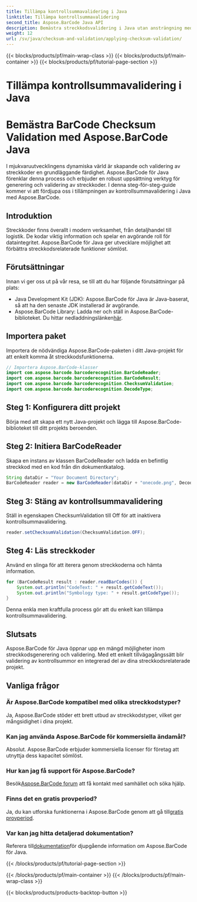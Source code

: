 ```yaml
---
title: Tillämpa kontrollsummavalidering i Java
linktitle: Tillämpa kontrollsummavalidering
second_title: Aspose.BarCode Java API
description: Bemästra streckkodsvalidering i Java utan ansträngning med Aspose.BarCode. Steg-för-steg-guide för kontrollsummavalidering. Öka din programvaras dataintegritet!
weight: 12
url: /sv/java/checksum-and-validation/applying-checksum-validation/
---
```


{{< blocks/products/pf/main-wrap-class >}}
{{< blocks/products/pf/main-container >}}
{{< blocks/products/pf/tutorial-page-section >}}

# Tillämpa kontrollsummavalidering i Java

# Bemästra BarCode Checksum Validation med Aspose.BarCode Java

I mjukvaruutvecklingens dynamiska värld är skapande och validering av streckkoder en grundläggande färdighet. Aspose.BarCode för Java förenklar denna process och erbjuder en robust uppsättning verktyg för generering och validering av streckkoder. I denna steg-för-steg-guide kommer vi att fördjupa oss i tillämpningen av kontrollsummavalidering i Java med Aspose.BarCode.

## Introduktion

Streckkoder finns överallt i modern verksamhet, från detaljhandel till logistik. De kodar viktig information och spelar en avgörande roll för dataintegritet. Aspose.BarCode för Java ger utvecklare möjlighet att förbättra streckkodsrelaterade funktioner sömlöst.

## Förutsättningar

Innan vi ger oss ut på vår resa, se till att du har följande förutsättningar på plats:

- Java Development Kit (JDK): Aspose.BarCode för Java är Java-baserat, så att ha den senaste JDK installerad är avgörande.
-  Aspose.BarCode Library: Ladda ner och ställ in Aspose.BarCode-biblioteket. Du hittar nedladdningslänken[här](https://releases.aspose.com/barcode/java/).

## Importera paket

Importera de nödvändiga Aspose.BarCode-paketen i ditt Java-projekt för att enkelt komma åt streckkodsfunktionerna.

```java
// Importera Aspose.BarCode-klasser
import com.aspose.barcode.barcoderecognition.BarCodeReader;
import com.aspose.barcode.barcoderecognition.BarCodeResult;
import com.aspose.barcode.barcoderecognition.ChecksumValidation;
import com.aspose.barcode.barcoderecognition.DecodeType;
```

## Steg 1: Konfigurera ditt projekt

Börja med att skapa ett nytt Java-projekt och lägga till Aspose.BarCode-biblioteket till ditt projekts beroenden.

## Steg 2: Initiera BarCodeReader

Skapa en instans av klassen BarCodeReader och ladda en befintlig streckkod med en kod från din dokumentkatalog.

```java
String dataDir = "Your Document Directory";
BarCodeReader reader = new BarCodeReader(dataDir + "onecode.png", DecodeType.ONE_CODE);
```

## Steg 3: Stäng av kontrollsummavalidering

Ställ in egenskapen ChecksumValidation till Off för att inaktivera kontrollsummavalidering.

```java
reader.setChecksumValidation(ChecksumValidation.OFF);
```

## Steg 4: Läs streckkoder

Använd en slinga för att iterera genom streckkoderna och hämta information.

```java
for (BarCodeResult result : reader.readBarCodes()) {
    System.out.println("CodeText: " + result.getCodeText());
    System.out.println("Symbology type: " + result.getCodeType());
}
```

Denna enkla men kraftfulla process gör att du enkelt kan tillämpa kontrollsummavalidering.

## Slutsats

Aspose.BarCode för Java öppnar upp en mängd möjligheter inom streckkodsgenerering och validering. Med ett enkelt tillvägagångssätt blir validering av kontrollsummor en integrerad del av dina streckkodsrelaterade projekt.

## Vanliga frågor

### Är Aspose.BarCode kompatibel med olika streckkodstyper?
Ja, Aspose.BarCode stöder ett brett utbud av streckkodstyper, vilket ger mångsidighet i dina projekt.

### Kan jag använda Aspose.BarCode för kommersiella ändamål?
Absolut. Aspose.BarCode erbjuder kommersiella licenser för företag att utnyttja dess kapacitet sömlöst.

### Hur kan jag få support för Aspose.BarCode?
 Besök[Aspose.BarCode forum](https://forum.aspose.com/c/barcode/13) att få kontakt med samhället och söka hjälp.

### Finns det en gratis provperiod?
 Ja, du kan utforska funktionerna i Aspose.BarCode genom att gå till[gratis provperiod](https://releases.aspose.com/).

### Var kan jag hitta detaljerad dokumentation?
 Referera till[dokumentation](https://reference.aspose.com/barcode/java/)för djupgående information om Aspose.BarCode för Java.


{{< /blocks/products/pf/tutorial-page-section >}}

{{< /blocks/products/pf/main-container >}}
{{< /blocks/products/pf/main-wrap-class >}}

{{< blocks/products/products-backtop-button >}}
